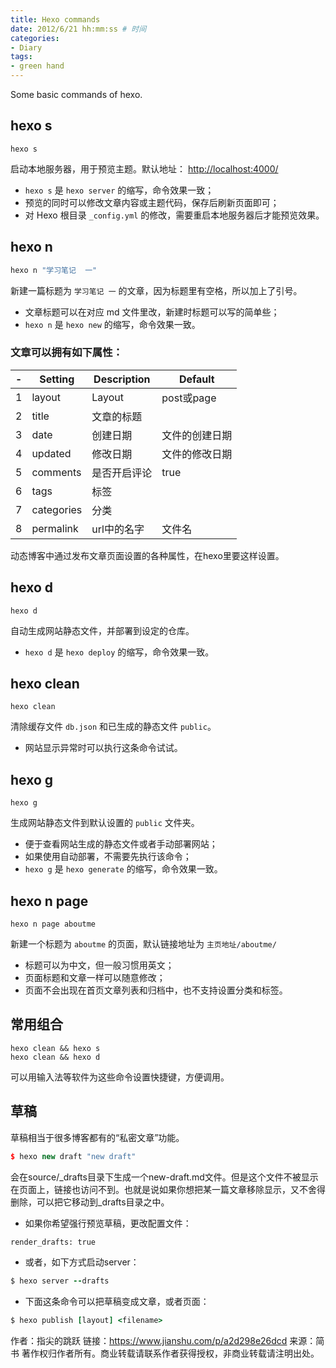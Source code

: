 ```yaml
---
title: Hexo commands
date: 2012/6/21 hh:mm:ss # 时间
categories:
- Diary
tags:
- green hand
---
```


Some basic commands of hexo.

## hexo s



```undefined
hexo s
```

启动本地服务器，用于预览主题。默认地址： [http://localhost:4000/](https://link.jianshu.com?t=http://localhost:4000/)

- `hexo s` 是 `hexo server` 的缩写，命令效果一致；
- 预览的同时可以修改文章内容或主题代码，保存后刷新页面即可；
- 对 Hexo 根目录 `_config.yml` 的修改，需要重启本地服务器后才能预览效果。

## hexo n



```bash
hexo n "学习笔记  一"
```

新建一篇标题为 `学习笔记 一` 的文章，因为标题里有空格，所以加上了引号。

- 文章标题可以在对应 md 文件里改，新建时标题可以写的简单些；
- `hexo n` 是 `hexo new` 的缩写，命令效果一致。

### 文章可以拥有如下属性：

|  -   | Setting    | Description  | Default        |
| :--: | ---------- | ------------ | -------------- |
|  1   | layout     | Layout       | post或page     |
|  2   | title      | 文章的标题   |                |
|  3   | date       | 创建日期     | 文件的创建日期 |
|  4   | updated    | 修改日期     | 文件的修改日期 |
|  5   | comments   | 是否开启评论 | true           |
|  6   | tags       | 标签         |                |
|  7   | categories | 分类         |                |
|  8   | permalink  | url中的名字  | 文件名         |

动态博客中通过发布文章页面设置的各种属性，在hexo里要这样设置。

## hexo d



```undefined
hexo d
```

自动生成网站静态文件，并部署到设定的仓库。

- `hexo d` 是 `hexo deploy` 的缩写，命令效果一致。

## hexo clean



```undefined
hexo clean
```

清除缓存文件 `db.json` 和已生成的静态文件 `public`。

- 网站显示异常时可以执行这条命令试试。

## hexo g



```undefined
hexo g
```

生成网站静态文件到默认设置的 `public` 文件夹。

- 便于查看网站生成的静态文件或者手动部署网站；
- 如果使用自动部署，不需要先执行该命令；
- `hexo g` 是 `hexo generate` 的缩写，命令效果一致。

## hexo n page



```undefined
hexo n page aboutme
```

新建一个标题为 `aboutme` 的页面，默认链接地址为 `主页地址/aboutme/`

- 标题可以为中文，但一般习惯用英文；
- 页面标题和文章一样可以随意修改；
- 页面不会出现在首页文章列表和归档中，也不支持设置分类和标签。

## 常用组合



```undefined
hexo clean && hexo s
hexo clean && hexo d
```

可以用输入法等软件为这些命令设置快捷键，方便调用。

## 草稿

草稿相当于很多博客都有的“私密文章”功能。



```cpp
$ hexo new draft "new draft"
```

会在source/_drafts目录下生成一个new-draft.md文件。但是这个文件不被显示在页面上，链接也访问不到。也就是说如果你想把某一篇文章移除显示，又不舍得删除，可以把它移动到_drafts目录之中。

- 如果你希望强行预览草稿，更改配置文件：



```bash
render_drafts: true
```

- 或者，如下方式启动server：



```ruby
$ hexo server --drafts
```

- 下面这条命令可以把草稿变成文章，或者页面：



```ruby
$ hexo publish [layout] <filename>
```



作者：指尖的跳跃
链接：https://www.jianshu.com/p/a2d298e26dcd
来源：简书
著作权归作者所有。商业转载请联系作者获得授权，非商业转载请注明出处。
